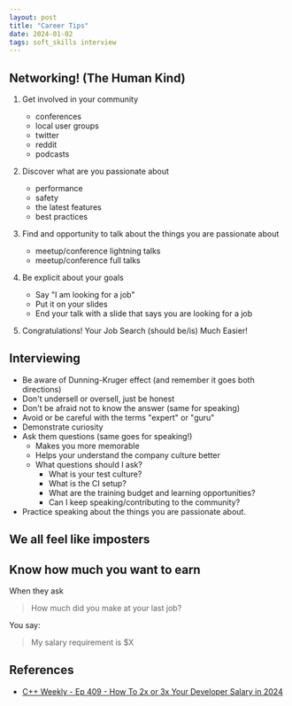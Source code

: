 ```yaml
---
layout: post
title: "Career Tips"
date: 2024-01-02
tags: soft_skills interview
---
```


## Networking! (The Human Kind)
1. Get involved in your community
   * conferences
   * local user groups
   * twitter
   * reddit
   * podcasts

2. Discover what are you passionate about
   * performance
   * safety
   * the latest features
   * best practices

3. Find and opportunity to talk about the things you are passionate about
   * meetup/conference lightning talks
   * meetup/conference full talks

4. Be explicit about your goals
   * Say "I am looking for a job"
   * Put it on your slides
   * End your talk with a slide that says you are looking for a job

5. Congratulations! Your Job Search (should be/is) Much Easier!

## Interviewing
   * Be aware of Dunning-Kruger effect (and remember it goes both directions)
   * Don't undersell or oversell, just be honest
   * Don't be afraid not to know the answer (same for speaking)
   * Avoid or be careful with the terms "expert" or "guru"
   * Demonstrate curiosity
   * Ask them questions (same goes for speaking!)
      * Makes you more memorable
      * Helps your understand the company culture better
      * What questions should I ask?
         * What is your test culture?
         * What is the CI setup?
         * What are the training budget and learning opportunities?
         * Can I keep speaking/contributing to the community?
   * Practice speaking about the things you are passionate about.

## We all feel like imposters

## Know how much you want to earn

When they ask

> How much did you make at your last job?

You say:

> My salary requirement is $X

## References
* [C++ Weekly - Ep 409 - How To 2x or 3x Your Developer Salary in 2024](https://www.youtube.com/watch?v=jWhFuK7J5HY)


